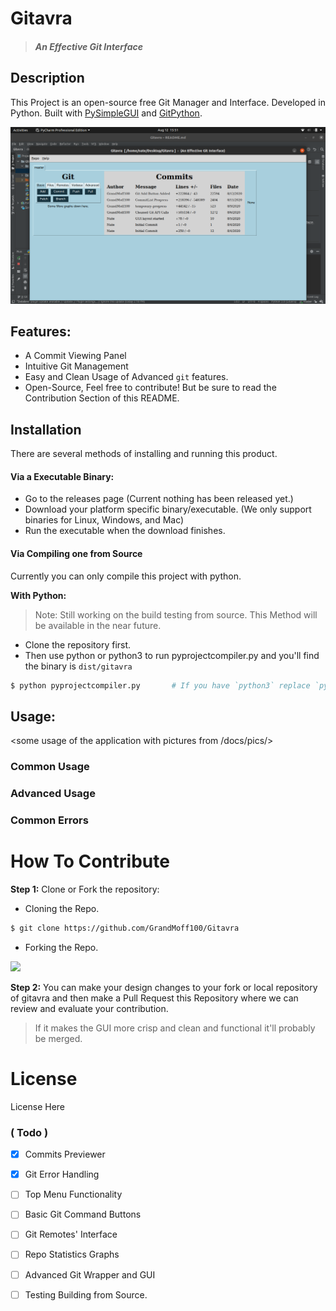 # Gitavra
> ##### An Effective Git Interface

## Description
This Project is an open-source free Git Manager and Interface. Developed in Python. Built with [PySimpleGUI](https://pysimplegui.readthedocs.io) and [GitPython](https://gitpython.readthedocs.io).

![Application-Preview](/docs/pics/Initial-v1.png)


## Features:

- A Commit Viewing Panel
- Intuitive Git Management
- Easy and Clean Usage of Advanced ``git`` features.
- Open-Source, Feel free to contribute! But be sure to read the Contribution Section of this README.

## Installation
There are several methods of installing and running this product.


#### Via a Executable Binary:
- Go to the releases page (Current nothing has been released yet.)
- Download your platform specific binary/executable. (We only support binaries for Linux, Windows, and Mac)
- Run the executable when the download finishes.


#### Via Compiling one from Source
Currently you can only compile this project with python.

**With Python:**
> Note: Still working on the build testing from source.
>    This Method will be available in the near future.

- Clone the repository first.
- Then use python or python3 to run pyprojectcompiler.py and you'll find the binary is ``dist/gitavra``
```bash
$ python pyprojectcompiler.py       # If you have `python3` replace `python` with `python3`
```



## Usage:
<some usage of the application with pictures from /docs/pics/>
### Common Usage

### Advanced Usage

### Common Errors


# How To Contribute

**Step 1:**
Clone or Fork the repository:

-   Cloning the Repo.
```bash
$ git clone https://github.com/GrandMoff100/Gitavra
```

-   Forking the Repo.

![](https://github-images.s3.amazonaws.com/help/bootcamp/Bootcamp-Fork.png)


**Step 2:**
You can make your design changes to your fork or local repository of gitavra and then make a Pull Request this Repository where we can review and evaluate your contribution.

> If it makes the GUI more crisp and clean and functional it'll probably be merged.

# License
License Here

### ( Todo )
- [X] Commits Previewer
- [X] Git Error Handling
- [ ] Top Menu Functionality
- [ ] Basic Git Command Buttons
- [ ] Git Remotes' Interface
- [ ] Repo Statistics Graphs
- [ ] Advanced Git Wrapper and GUI
- [ ] Testing Building from Source.

